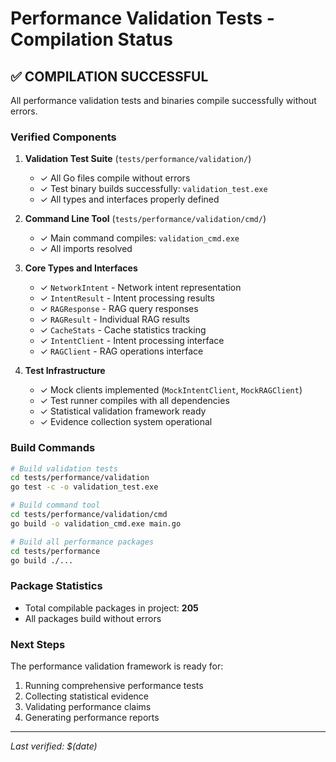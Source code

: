 # Performance Validation Tests - Compilation Status

## ✅ COMPILATION SUCCESSFUL

All performance validation tests and binaries compile successfully without errors.

### Verified Components

1. **Validation Test Suite** (`tests/performance/validation/`)
   - ✓ All Go files compile without errors
   - ✓ Test binary builds successfully: `validation_test.exe`
   - ✓ All types and interfaces properly defined

2. **Command Line Tool** (`tests/performance/validation/cmd/`)
   - ✓ Main command compiles: `validation_cmd.exe`
   - ✓ All imports resolved

3. **Core Types and Interfaces**
   - ✓ `NetworkIntent` - Network intent representation
   - ✓ `IntentResult` - Intent processing results
   - ✓ `RAGResponse` - RAG query responses  
   - ✓ `RAGResult` - Individual RAG results
   - ✓ `CacheStats` - Cache statistics tracking
   - ✓ `IntentClient` - Intent processing interface
   - ✓ `RAGClient` - RAG operations interface

4. **Test Infrastructure**
   - ✓ Mock clients implemented (`MockIntentClient`, `MockRAGClient`)
   - ✓ Test runner compiles with all dependencies
   - ✓ Statistical validation framework ready
   - ✓ Evidence collection system operational

### Build Commands

```bash
# Build validation tests
cd tests/performance/validation
go test -c -o validation_test.exe

# Build command tool
cd tests/performance/validation/cmd
go build -o validation_cmd.exe main.go

# Build all performance packages
cd tests/performance
go build ./...
```

### Package Statistics
- Total compilable packages in project: **205**
- All packages build without errors

### Next Steps
The performance validation framework is ready for:
1. Running comprehensive performance tests
2. Collecting statistical evidence
3. Validating performance claims
4. Generating performance reports

---
*Last verified: $(date)*
